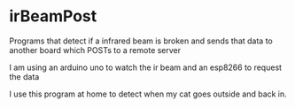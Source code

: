 # irBeamPost
Programs that detect if a infrared beam is broken and sends that data to another board which POSTs to a remote server

I am using an arduino uno to watch the ir beam and an esp8266 to request the data

I use this program at home to detect when my cat goes outside and back in. 
